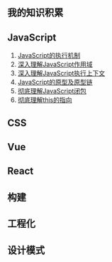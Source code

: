 ## 我的知识积累

## JavaScript
1. [JavaScript的执行机制](articles/javascript/JavaScript的执行机制.md)
2. [深入理解JavaScript作用域]()
3. [深入理解JavaScript执行上下文](articles/javascript/深入理解JavaScript执行上下文.md)
4. [JavaScript的原型及原型链](articles/javascript/JavaScript的原型及原型链.md)
4. [彻底理解JavaScript闭包]()
5. [彻底理解this的指向]()
## CSS
## Vue
## React
## 构建
## 工程化
## 设计模式